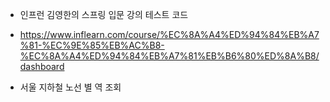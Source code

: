 - 인프런 김영한의 스프링 입문 강의 테스트 코드
- https://www.inflearn.com/course/%EC%8A%A4%ED%94%84%EB%A7%81-%EC%9E%85%EB%AC%B8-%EC%8A%A4%ED%94%84%EB%A7%81%EB%B6%80%ED%8A%B8/dashboard

- 서울 지하철 노선 별 역 조회
